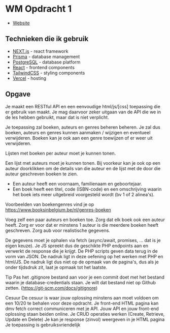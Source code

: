 # WM Opdracht 1

- [Website](www.wm.ziasserver.com)

## Technieken die ik gebruik

- [NEXT.js](https://nextjs.org/docs) - react framework
- [Prisma](https://www.prisma.io/docs) - database management
- [PostgreSQL](https://www.postgresql.org/docs/) - database platform
- [React](https://react.dev/learn) - frontend components
- [TailwindCSS](https://tailwindcss.com/docs/) - styling components
- [Vercel](https://vercel.com/docs) - hosting

## Opgave

Je maakt een RESTful API en een eenvoudige html/js/[css] toepassing die er gebruik van maakt.
Je mag daarvoor zeker uitgaan van de API die we in de les hebben gebruikt, maar dat is niet
verplicht.

Je toepassing zal boeken, auteurs en genres beheren beheren. Je zal dus boeken, auteurs en genres kunnen aanmaken / wijzigen en eventueel verwijderen. Boeken kan je ook aan een genre toewijzen of er weer uit verwijderen.

Lijsten met boeken per auteur moet je kunnen tonen.

Een lijst met auteurs moet je kunnen tonen. Bij voorkeur kan je ook op een auteur doorklikken om de details van die auteur en de lijst met de door die auteur geschreven boeken te zien.

- Een auteur heeft een voornaam, familienaam en geboortejaar.
- Een boek heeft een titel, code (ISBN-code) en een omschrijving waarin het boek iets meer uitgebreid voorgesteld wordt (bv 1 of 2 alinea's).

Voorbeelden van boekengenres vind je op https://www.booksinbelgium.be/nl/genres-boeken

Voeg zelf een paar auteurs en boeken toe.
Zorg dat elk boek ook een auteur heeft.
Zorg er voor dat er minstens 1 auteur is die meerdere boeken heeft geschreven.
Zorg aub voor realistische gegevens.

De gegevens moet je ophalen via fetch (async/await, promises, ... dat is je eigen keuze).
Je JS spreekt dus de geschikte PHP endpoints aan en verwerkt de response die je krijgt. De PHP scripts geven data terug in de vorm van JSON.
De nadruk ligt in deze oefening op het werken met PHP en html/JS. De nadruk ligt dus niet op de opmaak van de pagina's, dus als je onder tijdsdruk zit, laat je opmaak tot het laatste.

Tip
Pas het .gitignore bestand aan voor je een commit doet met het bestand waarin je database-credentials staan.
Je wilt dat bestand niet op Github zetten. (https://git-scm.com/docs/gitignore)

Cesuur
De cesuur is waar jouw oplossing minstens aan moet voldoen om een 10/20 te behalen voor deze opdracht.
Je front-end HTML pagina kan dmv fetch correct communiceren met je API.
Jouw API en jouw front-end oplossing staan beiden online.
Je CRUD operaties werken (Create, Retrieve, Update en Delete)
Je kan je response (zinvol) weergeven in je HTML pagina
Je toepassing is gebruiksvriendelijk
